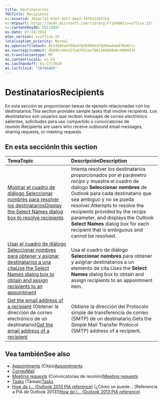 ```yaml
---
title: Destinatarios
TOCTitle: Recipients
ms:assetid: 38aac7a2-b3ef-4a57-8ae2-f4f6312657ed
ms:mtpsurl: https://msdn.microsoft.com/library/Ff184602(v=office.15)
ms:contentKeyID: 55119897
ms.date: 07/24/2014
mtps_version: v=office.15
localization_priority: Normal
ms.openlocfilehash: 851db66a9f8de4f8db980e47d286a4a6878e87cc
ms.sourcegitcommit: d6695c94415fa47952ee7961a69660abc0904434
ms.translationtype: MT
ms.contentlocale: es-ES
ms.lasthandoff: 01/17/2019
ms.locfileid: "28704409"
---
```

# <a name="recipients"></a><span data-ttu-id="8a0f3-102">Destinatarios</span><span class="sxs-lookup"><span data-stu-id="8a0f3-102">Recipients</span></span>

<span data-ttu-id="8a0f3-103">En esta sección se proporcionan tareas de ejemplo relacionadas con los destinatarios.</span><span class="sxs-lookup"><span data-stu-id="8a0f3-103">This section provides sample tasks that involve recipients.</span></span> <span data-ttu-id="8a0f3-104">Los destinatarios son usuarios que reciben mensajes de correo electrónico salientes, solicitudes para uso compartido o convocatorias de reunión.</span><span class="sxs-lookup"><span data-stu-id="8a0f3-104">Recipients are users who receive outbound email messages, sharing requests, or meeting requests.</span></span>

## <a name="in-this-section"></a><span data-ttu-id="8a0f3-105">En esta sección</span><span class="sxs-lookup"><span data-stu-id="8a0f3-105">In this section</span></span>

|<span data-ttu-id="8a0f3-106">Tema</span><span class="sxs-lookup"><span data-stu-id="8a0f3-106">Topic</span></span>|<span data-ttu-id="8a0f3-107">Descripción</span><span class="sxs-lookup"><span data-stu-id="8a0f3-107">Description</span></span>|
|:----|:----------|
|[<span data-ttu-id="8a0f3-108">Mostrar el cuadro de diálogo Seleccionar nombres para resolver los destinatarios</span><span class="sxs-lookup"><span data-stu-id="8a0f3-108">Display the Select Names dialog box to resolve recipients</span></span>](how-to-display-the-select-names-dialog-box-to-resolve-recipients.md)  |<span data-ttu-id="8a0f3-109">Intenta resolver los destinatarios proporcionados por el parámetro *recips* y muestra el cuadro de diálogo **Seleccionar nombres** de Outlook para cada destinatario que sea ambiguo y no se pueda resolver.</span><span class="sxs-lookup"><span data-stu-id="8a0f3-109">Attempts to resolve the recipients provided by the *recips* parameter, and displays the Outlook **Select Names** dialog box for each recipient that is ambiguous and cannot be resolved.</span></span>|
|[<span data-ttu-id="8a0f3-110">Usar el cuadro de diálogo Seleccionar nombres para obtener y asignar destinatarios a una cita</span><span class="sxs-lookup"><span data-stu-id="8a0f3-110">Use the Select Names dialog box to obtain and assign recipients to an appointment</span></span>](how-to-use-the-select-names-dialog-box-to-obtain-and-assign-recipients-to-an-appointment.md)  |<span data-ttu-id="8a0f3-111">Usa el cuadro de diálogo **Seleccionar nombres** para obtener y asignar destinatarios a un elemento de cita.</span><span class="sxs-lookup"><span data-stu-id="8a0f3-111">Uses the **Select Names** dialog box to obtain and assign recipients to an appointment item.</span></span>|
|<span data-ttu-id="8a0f3-112">[Get the email address of a recipient](how-to-get-the-e-mail-address-of-a-recipient.md) (Obtener la dirección de correo electrónico de un destinatario)</span><span class="sxs-lookup"><span data-stu-id="8a0f3-112">[Get the email address of a recipient](how-to-get-the-e-mail-address-of-a-recipient.md)</span></span>  |<span data-ttu-id="8a0f3-113">Obtiene la dirección del Protocolo simple de transferencia de correo (SMTP) de un destinatario.</span><span class="sxs-lookup"><span data-stu-id="8a0f3-113">Gets the Simple Mail Transfer Protocol (SMTP) address of a recipient.</span></span>|

## <a name="see-also"></a><span data-ttu-id="8a0f3-114">Vea también</span><span class="sxs-lookup"><span data-stu-id="8a0f3-114">See also</span></span>

- <span data-ttu-id="8a0f3-115">[Appointments](appointments.md) (Citas)</span><span class="sxs-lookup"><span data-stu-id="8a0f3-115">[Appointments](appointments.md)</span></span>
- [<span data-ttu-id="8a0f3-116">Correo</span><span class="sxs-lookup"><span data-stu-id="8a0f3-116">Mail</span></span>](mail.md)
- <span data-ttu-id="8a0f3-117">[Meeting requests](meeting-requests.md) (Convocatorias de reunión)</span><span class="sxs-lookup"><span data-stu-id="8a0f3-117">[Meeting requests](meeting-requests.md)</span></span>
- <span data-ttu-id="8a0f3-118">[Tasks](tasks.md) (Tareas)</span><span class="sxs-lookup"><span data-stu-id="8a0f3-118">[Tasks](tasks.md)</span></span>
- <span data-ttu-id="8a0f3-119">[How do I... (Outlook 2013 PIA reference)](how-do-i-outlook-2013-pia-reference.md) (¿Cómo se puede... [Referencia a PIA de Outlook 2013])</span><span class="sxs-lookup"><span data-stu-id="8a0f3-119">[How do I... (Outlook 2013 PIA reference)](how-do-i-outlook-2013-pia-reference.md)</span></span>

